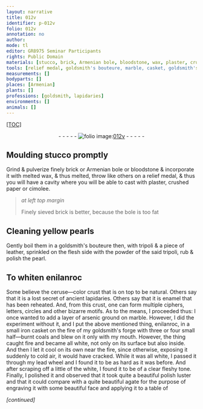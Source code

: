 ```yaml
---
layout: narrative
title: 012v
identifier: p-012v
folio: 012v
annotation: no
author:
mode: tl
editor: GR8975 Seminar Participants
rights: Public Domain
materials: [stucco, brick, Armenian bole, bloodstone, wax, plaster, crushed paper, cimolee, bole, yellow pearls, tripoli, leather, powder of the said tripoli, pearl, enilanroc, ceruse, enamel, arsenic, marble, iron, coals, lead, agate]
tools: [relief medal, goldsmith's bouteure, marble, casket, goldsmith's forge, lead wheel]
measurements: []
bodyparts: []
places: [Armenian]
plants: []
professions: [goldsmith, lapidaries]
environments: []
animals: []
---
```


<p><a href="{{ site.baseurl }}/diplomatic/">[TOC]</a></p><div class="folio" align="center">- - - - - <a href="http://gallica.bnf.fr/ark:/12148/btv1b10500001g/f30.image" target="_blank"><img src="https://cu-mkp.github.io/2017-workshop-edition/assets/photo-icon.png" alt="folio image: " style="display:inline-block; margin-bottom:-3px;"/>012v</a> - - - - - </div>  
  

## Moulding <span class="m">stucco</span> promptly

 
Grind & pulverize finely <span class="m">brick</span> or <span class="m"><span class="pl">Armenian</span> bole</span> or <span class="m">bloodstone</span> & incorporate it with melted <span class="m">wax</span>, & thus melted, throw like others on a <span class="tl">relief medal</span>, & thus you will have a cavity where you will be able to cast with <span class="m">plaster</span>, <span class="m">crushed paper</span> or <span class="m">cimolee</span>.
 
> *at left top margin*
> 
> 
>   Finely sieved <span class="m">brick</span> is better, because the <span class="m">bole</span> is too fat
 
 
  

## Cleaning <span class="m">yellow pearls</span>

 
Gently boil them in a <span class="tl"><span class="pro">goldsmith</span>'s bouteure</span> then, with <span class="m">tripoli</span> & a piece of <span class="m">leather</span>, sprinkled on the flesh side with the <span class="m">powder of the said tripoli</span>, rub & polish the <span class="m">pearl</span>.
 
 
  

## To whiten <span class="m">enilanroc</span>

 
Some believe the <span class="m">ceruse</span>—color crust that is on top to be natural. Others say that it is a lost secret of ancient <span class="pro">lapidaries</span>. Others say that it is <span class="m">enamel</span> that has been reheated. And, from this crust, one can form multiple ciphers, letters, circles and other bizarre motifs. As to the means, I proceeded thus: I once wanted to add a layer of <span class="m">arsenic</span> ground on <span class="m"><span class="tl">marble</span></span>. However, I did the experiment without it, and I put the above mentioned thing, <span class="m">enilanroc</span>, in a small <span class="m">iron</span> <span class="tl">casket</span> on the fire of my <span class="tl"><span class="pro">goldsmith</span>'s forge</span> with three or four small half—burnt <span class="m">coals</span> and blew on it only with my mouth. However, the thing caught fire and became all white, not only on its surface but also inside. And then I let it cool on its own near the fire, since otherwise, exposing it suddenly to cold air, it would have cracked. While it was all white, I passed it through my <span class="tl"><span class="m">lead</span> wheel</span> and I found it to be as hard as it was before. And after scraping off a little of the white, I found it to be of a clear fleshy tone. Finally, I polished it and observed that it took quite a beautiful polish luster and that it could compare with a quite beautiful <span class="m">agate</span> for the purpose of engraving it with some beautiful face and applying it to a table of 
 
*[continued]*
 
